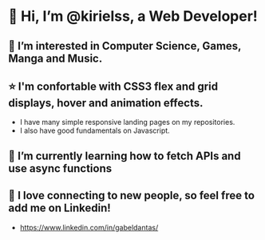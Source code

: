  # 👋 Hi, I’m @kirielss, a Web Developer!

## 👀 I’m interested in Computer Science, Games, Manga and Music.

## ⭐ I'm confortable with CSS3 flex and grid displays, hover and animation effects.
- I have many simple responsive landing pages on my repositories.
- I also have good fundamentals on Javascript.

## 🌱 I’m currently learning how to fetch APIs and use async functions

## 🤝 I love connecting to new people, so feel free to add me on Linkedin!
- https://www.linkedin.com/in/gabeldantas/
